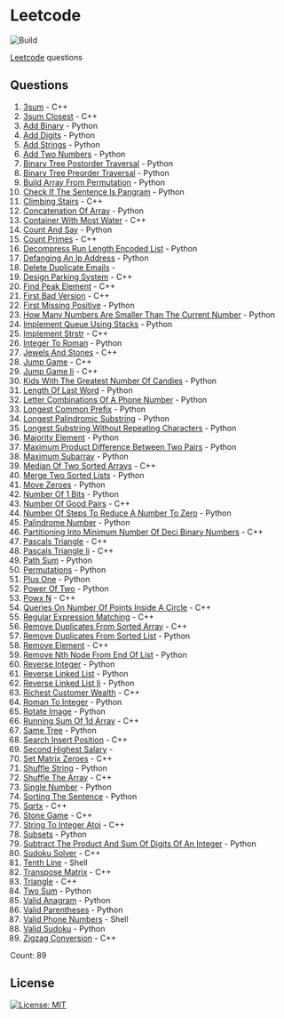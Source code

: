 # Leetcode

![Build](https://github.com/Zeyu-Li/leetcode/workflows/Generate%20MD/badge.svg)

[Leetcode](https://leetcode.com/) questions



## Questions 
 1. [3sum](https://leetcode.com/problems/3sum) - C++ 
 2. [3sum Closest](https://leetcode.com/problems/3sum-closest) - C++ 
 3. [Add Binary](https://leetcode.com/problems/add-binary) - Python 
 4. [Add Digits](https://leetcode.com/problems/add-digits) - Python 
 5. [Add Strings](https://leetcode.com/problems/add-strings) - Python 
 6. [Add Two Numbers](https://leetcode.com/problems/add-two-numbers) - Python 
 7. [Binary Tree Postorder Traversal](https://leetcode.com/problems/binary-tree-postorder-traversal) - Python 
 8. [Binary Tree Preorder Traversal](https://leetcode.com/problems/binary-tree-preorder-traversal) - Python 
 9. [Build Array From Permutation](https://leetcode.com/problems/build-array-from-permutation) - Python 
 10. [Check If The Sentence Is Pangram](https://leetcode.com/problems/check-if-the-sentence-is-pangram) - Python 
 11. [Climbing Stairs](https://leetcode.com/problems/climbing-stairs) - C++ 
 12. [Concatenation Of Array](https://leetcode.com/problems/concatenation-of-array) - Python 
 13. [Container With Most Water](https://leetcode.com/problems/container-with-most-water) - C++ 
 14. [Count And Say](https://leetcode.com/problems/count-and-say) - Python 
 15. [Count Primes](https://leetcode.com/problems/count-primes) - C++ 
 16. [Decompress Run Length Encoded List](https://leetcode.com/problems/decompress-run-length-encoded-list) - Python 
 17. [Defanging An Ip Address](https://leetcode.com/problems/defanging-an-ip-address) - Python 
 18. [Delete Duplicate Emails](https://leetcode.com/problems/delete-duplicate-emails) -  
 19. [Design Parking System](https://leetcode.com/problems/design-parking-system) - C++ 
 20. [Find Peak Element](https://leetcode.com/problems/find-peak-element) - C++ 
 21. [First Bad Version](https://leetcode.com/problems/first-bad-version) - C++ 
 22. [First Missing Positive](https://leetcode.com/problems/first-missing-positive) - Python 
 23. [How Many Numbers Are Smaller Than The Current Number](https://leetcode.com/problems/how-many-numbers-are-smaller-than-the-current-number) - Python 
 24. [Implement Queue Using Stacks](https://leetcode.com/problems/implement-queue-using-stacks) - Python 
 25. [Implement Strstr](https://leetcode.com/problems/implement-strstr) - C++ 
 26. [Integer To Roman](https://leetcode.com/problems/integer-to-roman) - Python 
 27. [Jewels And Stones](https://leetcode.com/problems/jewels-and-stones) - C++ 
 28. [Jump Game](https://leetcode.com/problems/jump-game) - C++ 
 29. [Jump Game Ii](https://leetcode.com/problems/jump-game-ii) - C++ 
 30. [Kids With The Greatest Number Of Candies](https://leetcode.com/problems/kids-with-the-greatest-number-of-candies) - Python 
 31. [Length Of Last Word](https://leetcode.com/problems/length-of-last-word) - Python 
 32. [Letter Combinations Of A Phone Number](https://leetcode.com/problems/letter-combinations-of-a-phone-number) - Python 
 33. [Longest Common Prefix](https://leetcode.com/problems/longest-common-prefix) - Python 
 34. [Longest Palindromic Substring](https://leetcode.com/problems/longest-palindromic-substring) - Python 
 35. [Longest Substring Without Repeating Characters](https://leetcode.com/problems/longest-substring-without-repeating-characters) - Python 
 36. [Majority Element](https://leetcode.com/problems/majority-element) - Python 
 37. [Maximum Product Difference Between Two Pairs](https://leetcode.com/problems/maximum-product-difference-between-two-pairs) - Python 
 38. [Maximum Subarray](https://leetcode.com/problems/maximum-subarray) - Python 
 39. [Median Of Two Sorted Arrays](https://leetcode.com/problems/median-of-two-sorted-arrays) - C++ 
 40. [Merge Two Sorted Lists](https://leetcode.com/problems/merge-two-sorted-lists) - Python 
 41. [Move Zeroes](https://leetcode.com/problems/move-zeroes) - Python 
 42. [Number Of 1 Bits](https://leetcode.com/problems/number-of-1-bits) - Python 
 43. [Number Of Good Pairs](https://leetcode.com/problems/number-of-good-pairs) - C++ 
 44. [Number Of Steps To Reduce A Number To Zero](https://leetcode.com/problems/number-of-steps-to-reduce-a-number-to-zero) - Python 
 45. [Palindrome Number](https://leetcode.com/problems/palindrome-number) - Python 
 46. [Partitioning Into Minimum Number Of Deci Binary Numbers](https://leetcode.com/problems/partitioning-into-minimum-number-of-deci-binary-numbers) - C++ 
 47. [Pascals Triangle](https://leetcode.com/problems/pascals-triangle) - C++ 
 48. [Pascals Triangle Ii](https://leetcode.com/problems/pascals-triangle-ii) - C++ 
 49. [Path Sum](https://leetcode.com/problems/path-sum) - Python 
 50. [Permutations](https://leetcode.com/problems/permutations) - Python 
 51. [Plus One](https://leetcode.com/problems/plus-one) - Python 
 52. [Power Of Two](https://leetcode.com/problems/power-of-two) - Python 
 53. [Powx N](https://leetcode.com/problems/powx-n) - C++ 
 54. [Queries On Number Of Points Inside A Circle](https://leetcode.com/problems/queries-on-number-of-points-inside-a-circle) - C++ 
 55. [Regular Expression Matching](https://leetcode.com/problems/regular-expression-matching) - C++ 
 56. [Remove Duplicates From Sorted Array](https://leetcode.com/problems/remove-duplicates-from-sorted-array) - C++ 
 57. [Remove Duplicates From Sorted List](https://leetcode.com/problems/remove-duplicates-from-sorted-list) - Python 
 58. [Remove Element](https://leetcode.com/problems/remove-element) - C++ 
 59. [Remove Nth Node From End Of List](https://leetcode.com/problems/remove-nth-node-from-end-of-list) - Python 
 60. [Reverse Integer](https://leetcode.com/problems/reverse-integer) - Python 
 61. [Reverse Linked List](https://leetcode.com/problems/reverse-linked-list) - Python 
 62. [Reverse Linked List Ii](https://leetcode.com/problems/reverse-linked-list-ii) - Python 
 63. [Richest Customer Wealth](https://leetcode.com/problems/richest-customer-wealth) - C++ 
 64. [Roman To Integer](https://leetcode.com/problems/roman-to-integer) - Python 
 65. [Rotate Image](https://leetcode.com/problems/rotate-image) - Python 
 66. [Running Sum Of 1d Array](https://leetcode.com/problems/running-sum-of-1d-array) - C++ 
 67. [Same Tree](https://leetcode.com/problems/same-tree) - Python 
 68. [Search Insert Position](https://leetcode.com/problems/search-insert-position) - C++ 
 69. [Second Highest Salary](https://leetcode.com/problems/second-highest-salary) -  
 70. [Set Matrix Zeroes](https://leetcode.com/problems/set-matrix-zeroes) - C++ 
 71. [Shuffle String](https://leetcode.com/problems/shuffle-string) - Python 
 72. [Shuffle The Array](https://leetcode.com/problems/shuffle-the-array) - C++ 
 73. [Single Number](https://leetcode.com/problems/single-number) - Python 
 74. [Sorting The Sentence](https://leetcode.com/problems/sorting-the-sentence) - Python 
 75. [Sqrtx](https://leetcode.com/problems/sqrtx) - C++ 
 76. [Stone Game](https://leetcode.com/problems/stone-game) - C++ 
 77. [String To Integer Atoi](https://leetcode.com/problems/string-to-integer-atoi) - C++ 
 78. [Subsets](https://leetcode.com/problems/subsets) - Python 
 79. [Subtract The Product And Sum Of Digits Of An Integer](https://leetcode.com/problems/subtract-the-product-and-sum-of-digits-of-an-integer) - Python 
 80. [Sudoku Solver](https://leetcode.com/problems/sudoku-solver) - C++ 
 81. [Tenth Line](https://leetcode.com/problems/tenth-line) - Shell 
 82. [Transpose Matrix](https://leetcode.com/problems/transpose-matrix) - C++ 
 83. [Triangle](https://leetcode.com/problems/triangle) - C++ 
 84. [Two Sum](https://leetcode.com/problems/two-sum) - Python 
 85. [Valid Anagram](https://leetcode.com/problems/valid-anagram) - Python 
 86. [Valid Parentheses](https://leetcode.com/problems/valid-parentheses) - Python 
 87. [Valid Phone Numbers](https://leetcode.com/problems/valid-phone-numbers) - Shell 
 88. [Valid Sudoku](https://leetcode.com/problems/valid-sudoku) - Python 
 89. [Zigzag Conversion](https://leetcode.com/problems/zigzag-conversion) - C++ 

Count: 89


## License

[![License: MIT](https://img.shields.io/badge/License-MIT-blue.svg)](https://opensource.org/licenses/MIT)